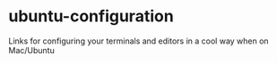 # ubuntu-configuration
Links for configuring your terminals and editors in a cool way when on Mac/Ubuntu
